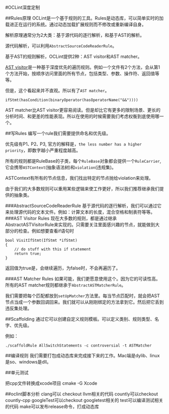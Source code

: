 #OCLint深度定制

##Rules原理
OCLint是一个基于规则的工具。Rules是动态库，可以简单实时的加载进正在运行的系统。通过动态加载扩展规则而不修改或重新编译自身。

解析原理通常分为2大类：基于源代码的逐行解析，和基于AST的解析。

源代码解析，可以利用```AbstractSourceCodeReaderRule```。

基于AST的规则解析，OCLint提供2种：AST visitor和AST matcher。

[AST visitor](https://en.wikipedia.org/wiki/Visitor_pattern)是一种基于深度优先的遍历规则。例如一个文件有2个方法，会从第1个方法开始，按顺序访问里面的所有节点，包括类型、参数、操作符、返回值等等。

但是，这个看起来并不直观。所以有了```AST matcher```。
```
ifStmt(hasCondition(binaryOperator(hasOperatorName("&&"))))
```

AST matcher比AST visitor更容易阅读。但是却比它有更多的限制场景、更长的分析时间、和更差的性能表现。所以在使用的时候需要我们考虑权衡到底使用哪一个。

##写Rules
编写一个rule我们需要提供命名和优先级。

优先级有P1､ P2､ P3, 官方的解释是，```the less number has a higher priority```，即数字越小严重程度越高。

所有的规则都是RuleBase的子类，每个```RuleBase```对象都会提供一个```RuleCarrier```, 它会携带```ASTContext```(抽象语法树)和```violation```(违规集)。

ASTContext有所有的节点信息，我们找出特定的节点抛给violation来处理。

由于我们的大多数规则可以重用某些逻辑来使工作更好，所以我们推荐继承我们提供的抽象类。

###AbstractSourceCodeReaderRule
基于源代码的逐行解析，我们可以通过它来处理源代码的文本文件。例如：计算文本的长度，混合空格和制表符等等。
###AST Visitor Rules
现在大多数的规则，都是通过继承AbstractASTVisitorRule来实现的。只需要关注里面感兴趣的节点，就能做到大部分的检查。例如想要查看if语句时

```
bool VisitIfStmt(IfStmt *ifStmt)
{
    // do stuff with this if statement
    return true;
}
```
返回值为true是，会继续遍历，为false时，不会再遍历了。

###AST Matcher Rules
如果可能，我们更愿意使用这个。因为它的可读性高。所有的AST matcher规则都继承于```AbstractASTMatcherRule```。

我们需要把每个匹配都放到```setUpMatcher```方法里。每当节点匹配时，就会把AST节点当成一个参数回调回来。我们就可以从刚刚绑定的方法拿到它。然后把它丢到违反集处理。

##Scaffolding
通过它可以创建自定义规则模板。可以定义类别、规则类型、名字、优先级。

例如：

```
./scaffoldRule AllSwitchStatements -c controversial -t ASTMatcher
```

##编译规则
我们需要打包成动态库来完成接下来的工作。Mac端是dylib、linux是so、windows是dll。

##单元测试

把cpp文件转换成xcode项目
cmake -G Xcode

##oclint脚本分析
clang可以 checkout llvm相关的代码
countly可以checkout countly-cpp
googleTest可以checkout googletest相关的
test可以编译测试相关的代码
make可以发布release命令，打成动态库